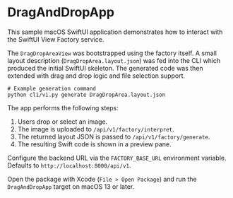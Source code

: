 # DragAndDropApp

This sample macOS SwiftUI application demonstrates how to interact with the SwiftUI View Factory service.

The `DragDropAreaView` was bootstrapped using the factory itself. A small layout description (`DragDropArea.layout.json`) was fed into the CLI which produced the initial SwiftUI skeleton. The generated code was then extended with drag and drop logic and file selection support.

```
# Example generation command
python cli/vi.py generate DragDropArea.layout.json
```

The app performs the following steps:

1. Users drop or select an image.
2. The image is uploaded to `/api/v1/factory/interpret`.
3. The returned layout JSON is passed to `/api/v1/factory/generate`.
4. The resulting Swift code is shown in a preview pane.

Configure the backend URL via the `FACTORY_BASE_URL` environment variable. Defaults to `http://localhost:8000/api/v1`.

Open the package with Xcode (`File > Open Package`) and run the `DragAndDropApp` target on macOS 13 or later.
